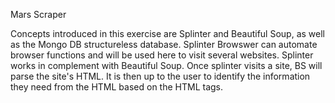 Mars Scraper

Concepts introduced in this exercise are Splinter and Beautiful Soup, as well as the Mongo DB structureless database. Splinter Browswer can automate browser functions and will be used here to visit several websites. Splinter works in complement with Beautiful Soup. Once splinter visits a site, BS will parse the site's HTML. It is then up to the user to identify the information they need from the HTML based on the HTML tags. 